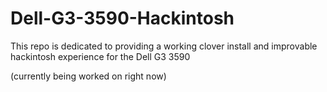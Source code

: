 # Dell-G3-3590-Hackintosh
This repo is dedicated to providing a working clover install and improvable hackintosh experience for the Dell G3 3590

(currently being worked on right now)
